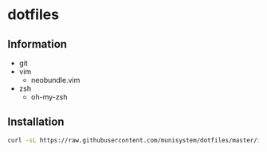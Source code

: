 dotfiles
=====

## Information

  - git
  - vim
    - neobundle.vim
  - zsh
    - oh-my-zsh

## Installation

```sh
curl -sL https://raw.githubusercontent.com/munisystem/dotfiles/master/install.sh | sh
```
